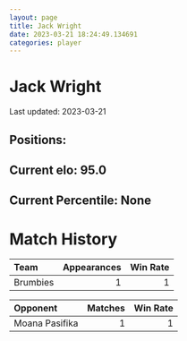 ```yaml
---  
layout: page  
title: Jack Wright  
date: 2023-03-21 18:24:49.134691  
categories: player  
---
```

# Jack Wright


Last updated: 2023-03-21
## Positions: 

## Current elo: 95.0

## Current Percentile: None

# Match History


| Team     |   Appearances |   Win Rate |
|:---------|--------------:|-----------:|
| Brumbies |             1 |          1 |

| Opponent       |   Matches |   Win Rate |
|:---------------|----------:|-----------:|
| Moana Pasifika |         1 |          1 |